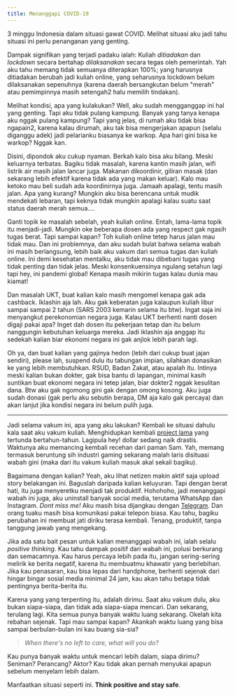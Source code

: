 ```yaml
---
title: Menanggapi COVID-19
---
```


3 minggu Indonesia dalam situasi gawat COVID. Melihat situasi aku jadi tahu situasi ini perlu penanganan yang genting.

Dampak signifikan yang terjadi padaku ialah: Kuliah *ditiadakan* dan *lockdown* secara bertahap *dilaksanakan* secara tegas oleh pemerintah. Yah aku tahu memang tidak semuanya diterapkan 100%; yang harusnya ditiadakan berubah jadi kuliah online, yang seharusnya lockdown belum dilaksanakan sepenuhnya (karena daerah bersangkutan belum "merah" atau pemimpinnya masih setengah2 halu memilih tindakan).

Melihat kondisi, apa yang kulakukan? Well, aku sudah mengganggap ini hal yang genting. Tapi aku tidak pulang kampung. Banyak yang tanya kenapa aku nggak pulang kampung? Tapi yang jelas, di rumah aku tidak bisa ngapain2, karena kalau dirumah, aku tak bisa mengerjakan apapun (selalu diganggu adek) jadi pelarianku biasanya ke warkop. Apa hari gini bisa ke warkop? Nggak kan.

Disini, dipondok aku cukup nyaman. Berkah kalo bisa aku bilang. Meski keluarnya terbatas. Bagiku tidak masalah, karena kantin masih jalan, wifi listrik air masih jalan lancar juga. Makanan dikoordinir, giliran masak (dan sekarang lebih efektif karena tidak ada yang makan keluar). Kalo mau ketoko mau beli sudah ada koordinirnya juga. Jamaah apalagi, tentu masih jalan. Apa yang kurang? Mungkin aku bisa berencana untuk mudik mendekati lebaran, tapi keknya tidak mungkin apalagi kalau suatu saat status daerah merah semua....

Ganti topik ke masalah sebelah, yeah kuliah online. Entah, lama-lama topik itu menjadi-jadi. Mungkin oke beberapa dosen ada yang respect gak ngasih tugas berat. Tapi sampai kapan? Toh kuliah online tetep harus jalan mau tidak mau. Dan ini problemnya, dan aku sudah bulat bahwa selama wabah ini masih berlangsung, lebih baik aku vakum dari semua tugas dan kuliah online. Ini demi kesehatan mentalku, aku tidak mau dibebani tugas yang tidak penting dan tidak jelas. Meski konsenkuensinya ngulang setahun lagi tapi hey, ini pandemi global! Kenapa masih mikirin tugas kalau dunia mau kiamat!

Dan masalah UKT, buat kalian kalo masih mengomel kenapa gak ada cashback. Iklashin aja lah. Aku gak keberatan juga kalaupun kuliah libur sampai sampai 2 tahun (SARS 2003 kemarin selama itu btw). Ingat saja ini menyangkut perekonomian negara juga. Kalau UKT berhenti nanti dosen digaji pakai apa? Inget dah dosen itu pekerjaan tetap dan itu belum nanggungin kebutuhan keluarga mereka. Jadi iklashin aja anggap itu sedekah kalian biar ekonomi negara ini gak anjlok lebih parah lagi.

Oh ya, dan buat kalian yang gajinya hedon (lebih dari cukup buat jajan sendiri), please lah, suspend dulu itu tabungan impian, silahkan donasikan ke yang lebih membutuhkan. RSUD, Badan Zakat, atau apalah itu. Intinya meski kalian bukan dokter, gak bisa bantu di lapangan, minimal kasih suntikan buat ekonomi negara ini tetep jalan, biar dokter2 nggak kesulitan dana. Btw aku gak ngomong gini gak dengan omong kosong. Aku juga sudah donasi (gak perlu aku sebutin berapa, DM aja kalo gak percaya) dan akan lanjut jika kondisi negara ini belum pulih juga.

---

Jadi selama vakum ini, apa yang aku lakukan? Kembali ke situasi dahulu kala saat aku vakum kuliah. Menghidupkan kembali [project lama](https://assetstore.unity.com/publishers/11882) yang tertunda bertahun-tahun. Lagipula hey! dollar sedang naik drastis. Waktunya aku memancing kembali recehan dari paman Sam. Yah, memang termasuk beruntung sih industri gaming sekarang malah laris disituasi wabah gini (maka dari itu vakum kuliah masuk akal sekali bagiku).

Bagaimana dengan kalian? Yeah, aku lihat netizen makin aktif saja upload story belakangan ini. Baguslah daripada kalian keluyuran. Tapi dengan berat hati, itu juga menyeretku menjadi tak produktif. Hohohoho, jadi menanggapi wabah ini juga, aku uninstall banyak social media, terutama WhatsApp dan Instagram. *Dont miss me!* Aku masih bisa dijangkau dengan [Telegram](https://t.me/wiiin0de). Dan orang tuaku masih bisa komunikasi pakai telepon biasa. Kau tahu, bagiku perubahan ini membuat jati diriku terasa kembali. Tenang, produktif, tanpa tanggung jawab yang mengekang.

Jika ada satu bait pesan untuk kalian menanggapi wabah ini, ialah selalu *positive thinking*. Kau tahu dampak positif dari wabah ini, polusi berkurang dan semacamnya. Kau harus percaya lebih pada itu, jangan sering-sering melirik ke berita negatif, karena itu membuatmu khawatir yang berlebihan. Jika kau penasaran, kau bisa lepas dari handphone, berhenti sejenak dari hingar bingar sosial media minimal 24 jam, kau akan tahu betapa tidak pentingnya berita-berita itu.

Karena yang yang terpenting itu, adalah dirimu. Saat aku vakum dulu, aku bukan siapa-siapa, dan tidak ada siapa-siapa mencari. Dan sekarang, terulang lagi. Kita semua punya banyak waktu luang sekarang. Okelah kita rebahan sejenak. Tapi mau sampai kapan? Akankah waktu luang yang bisa sampai berbulan-bulan ini kau buang sia-sia?

> *When there's no left to care, what will you do?*

Kau punya banyak waktu untuk mencari lebih dalam, siapa dirimu? Seniman? Perancang? Aktor? Kau tidak akan pernah menyukai apapun sebelum menyelam lebih dalam.

Manfaatkan situasi seperti ini. **Think positive and stay safe**.
